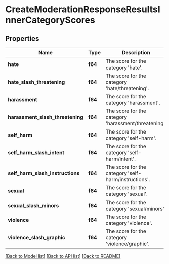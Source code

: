 # CreateModerationResponseResultsInnerCategoryScores

## Properties
Name | Type | Description | Notes
------------ | ------------- | ------------- | -------------
**hate** | **f64** | The score for the category 'hate'. | 
**hate_slash_threatening** | **f64** | The score for the category 'hate/threatening'. | 
**harassment** | **f64** | The score for the category 'harassment'. | 
**harassment_slash_threatening** | **f64** | The score for the category 'harassment/threatening'. | 
**self_harm** | **f64** | The score for the category 'self-harm'. | 
**self_harm_slash_intent** | **f64** | The score for the category 'self-harm/intent'. | 
**self_harm_slash_instructions** | **f64** | The score for the category 'self-harm/instructions'. | 
**sexual** | **f64** | The score for the category 'sexual'. | 
**sexual_slash_minors** | **f64** | The score for the category 'sexual/minors'. | 
**violence** | **f64** | The score for the category 'violence'. | 
**violence_slash_graphic** | **f64** | The score for the category 'violence/graphic'. | 

[[Back to Model list]](../README.md#documentation-for-models) [[Back to API list]](../README.md#documentation-for-api-endpoints) [[Back to README]](../README.md)


